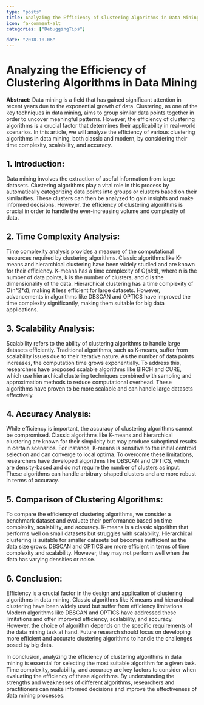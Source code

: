 ```yaml
---
type: "posts"
title: Analyzing the Efficiency of Clustering Algorithms in Data Mining
icon: fa-comment-alt
categories: ["DebuggingTips"]

date: "2018-10-06"
---
```




# Analyzing the Efficiency of Clustering Algorithms in Data Mining

**Abstract:**
Data mining is a field that has gained significant attention in recent years due to the exponential growth of data. Clustering, as one of the key techniques in data mining, aims to group similar data points together in order to uncover meaningful patterns. However, the efficiency of clustering algorithms is a crucial factor that determines their applicability in real-world scenarios. In this article, we will analyze the efficiency of various clustering algorithms in data mining, both classic and modern, by considering their time complexity, scalability, and accuracy.

## 1. Introduction:
Data mining involves the extraction of useful information from large datasets. Clustering algorithms play a vital role in this process by automatically categorizing data points into groups or clusters based on their similarities. These clusters can then be analyzed to gain insights and make informed decisions. However, the efficiency of clustering algorithms is crucial in order to handle the ever-increasing volume and complexity of data.

## 2. Time Complexity Analysis:
Time complexity analysis provides a measure of the computational resources required by clustering algorithms. Classic algorithms like K-means and hierarchical clustering have been widely studied and are known for their efficiency. K-means has a time complexity of O(n*k*d), where n is the number of data points, k is the number of clusters, and d is the dimensionality of the data. Hierarchical clustering has a time complexity of O(n^2*d), making it less efficient for large datasets. However, advancements in algorithms like DBSCAN and OPTICS have improved the time complexity significantly, making them suitable for big data applications.

## 3. Scalability Analysis:
Scalability refers to the ability of clustering algorithms to handle large datasets efficiently. Traditional algorithms, such as K-means, suffer from scalability issues due to their iterative nature. As the number of data points increases, the computation time grows exponentially. To address this, researchers have proposed scalable algorithms like BIRCH and CURE, which use hierarchical clustering techniques combined with sampling and approximation methods to reduce computational overhead. These algorithms have proven to be more scalable and can handle large datasets effectively.

## 4. Accuracy Analysis:
While efficiency is important, the accuracy of clustering algorithms cannot be compromised. Classic algorithms like K-means and hierarchical clustering are known for their simplicity but may produce suboptimal results in certain scenarios. For instance, K-means is sensitive to the initial centroid selection and can converge to local optima. To overcome these limitations, researchers have developed algorithms like DBSCAN and OPTICS, which are density-based and do not require the number of clusters as input. These algorithms can handle arbitrary-shaped clusters and are more robust in terms of accuracy.

## 5. Comparison of Clustering Algorithms:
To compare the efficiency of clustering algorithms, we consider a benchmark dataset and evaluate their performance based on time complexity, scalability, and accuracy. K-means is a classic algorithm that performs well on small datasets but struggles with scalability. Hierarchical clustering is suitable for smaller datasets but becomes inefficient as the data size grows. DBSCAN and OPTICS are more efficient in terms of time complexity and scalability. However, they may not perform well when the data has varying densities or noise.

## 6. Conclusion:
Efficiency is a crucial factor in the design and application of clustering algorithms in data mining. Classic algorithms like K-means and hierarchical clustering have been widely used but suffer from efficiency limitations. Modern algorithms like DBSCAN and OPTICS have addressed these limitations and offer improved efficiency, scalability, and accuracy. However, the choice of algorithm depends on the specific requirements of the data mining task at hand. Future research should focus on developing more efficient and accurate clustering algorithms to handle the challenges posed by big data.

In conclusion, analyzing the efficiency of clustering algorithms in data mining is essential for selecting the most suitable algorithm for a given task. Time complexity, scalability, and accuracy are key factors to consider when evaluating the efficiency of these algorithms. By understanding the strengths and weaknesses of different algorithms, researchers and practitioners can make informed decisions and improve the effectiveness of data mining processes.